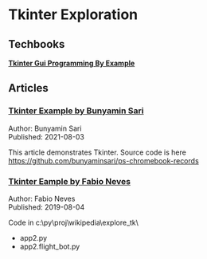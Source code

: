 # Tkinter Exploration

## Techbooks

[l1]: https://subscription.packtpub.com/book/application_development/9781788627481/1/ch01lvl1sec16/getting-text-input
**[Tkinter Gui Programming By Example][l1]**

## Articles

[l2]: https://medium.com/geekculture/how-to-create-a-record-keeper-with-python-gui-tkinter-b16957f59591
### [Tkinter Example by Bunyamin Sari][l2]

Author: Bunyamin Sari   
Published: 2021-08-03

This article demonstrates Tkinter.  Source code is here
<https://github.com/bunyaminsari/ps-chromebook-records>

[l3]: https://medium.com/towards-data-science/turn-your-previous-python-projects-into-awesome-tools-with-tkinter-2e61f2241e29
### [Tkinter Eample by Fabio Neves][l3]

Author: Fabio Neves   
Published: 2019-08-04


Code in c:\py\proj\wikipedia\explore_tk\  
+ app2.py
+ app2.flight_bot.py




